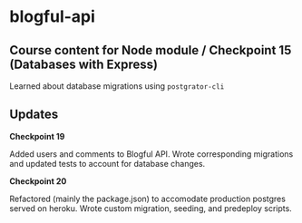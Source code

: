 # blogful-api

## Course content for Node module / Checkpoint 15 (Databases with Express)

Learned about database migrations using `postgrator-cli`

## Updates

**Checkpoint 19**

Added users and comments to Blogful API. Wrote corresponding migrations and updated tests to account for database changes.

**Checkpoint 20**

Refactored (mainly the package.json) to accomodate production postgres served on heroku. Wrote custom migration, seeding, and predeploy scripts.
